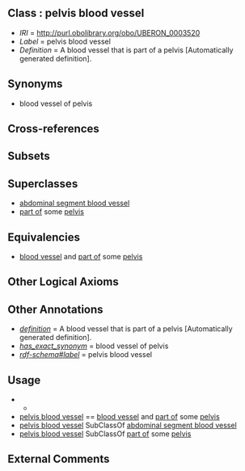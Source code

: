 
## Class : pelvis blood vessel

 * *IRI* = http://purl.obolibrary.org/obo/UBERON_0003520
 * *Label* = pelvis blood vessel
 * *Definition* = A blood vessel that is part of a pelvis [Automatically generated definition].

## Synonyms

 * blood vessel of pelvis

## Cross-references


## Subsets


## Superclasses

 * [abdominal segment blood vessel](../../UBERON/35/UBERON_0003835.md)
 * [part of](../../BFO/50/BFO_0000050.md) some [pelvis](../../UBERON/55/UBERON_0002355.md)

## Equivalencies

 * [blood vessel](../../UBERON/81/UBERON_0001981.md) and [part of](../../BFO/50/BFO_0000050.md) some [pelvis](../../UBERON/55/UBERON_0002355.md)

## Other Logical Axioms


## Other Annotations

 * *[definition](../../IAO/15/IAO_0000115.md)* = A blood vessel that is part of a pelvis [Automatically generated definition].
 * *[has_exact_synonym](../../ym/oboInOwl#hasExactSynonym.md)* = blood vessel of pelvis
 * *[rdf-schema#label](../../el/rdf-schema#label.md)* = pelvis blood vessel

## Usage

 * -
 * [pelvis blood vessel](../../UBERON/20/UBERON_0003520.md) == [blood vessel](../../UBERON/81/UBERON_0001981.md) and [part of](../../BFO/50/BFO_0000050.md) some [pelvis](../../UBERON/55/UBERON_0002355.md)
 * [pelvis blood vessel](../../UBERON/20/UBERON_0003520.md) SubClassOf [abdominal segment blood vessel](../../UBERON/35/UBERON_0003835.md)
 * [pelvis blood vessel](../../UBERON/20/UBERON_0003520.md) SubClassOf [part of](../../BFO/50/BFO_0000050.md) some [pelvis](../../UBERON/55/UBERON_0002355.md)

## External Comments


